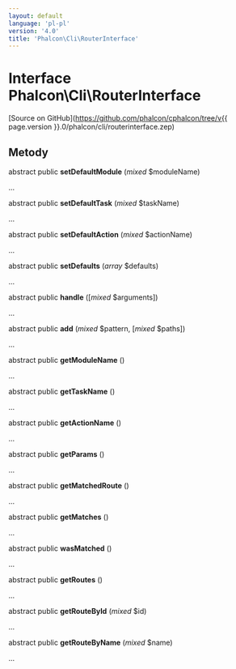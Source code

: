 ```yaml
---
layout: default
language: 'pl-pl'
version: '4.0'
title: 'Phalcon\Cli\RouterInterface'
---
```


# Interface **Phalcon\Cli\RouterInterface**

[Source on GitHub](https://github.com/phalcon/cphalcon/tree/v{{ page.version }}.0/phalcon/cli/routerinterface.zep)

## Metody

abstract public **setDefaultModule** (*mixed* $moduleName)

...

abstract public **setDefaultTask** (*mixed* $taskName)

...

abstract public **setDefaultAction** (*mixed* $actionName)

...

abstract public **setDefaults** (*array* $defaults)

...

abstract public **handle** ([*mixed* $arguments])

...

abstract public **add** (*mixed* $pattern, [*mixed* $paths])

...

abstract public **getModuleName** ()

...

abstract public **getTaskName** ()

...

abstract public **getActionName** ()

...

abstract public **getParams** ()

...

abstract public **getMatchedRoute** ()

...

abstract public **getMatches** ()

...

abstract public **wasMatched** ()

...

abstract public **getRoutes** ()

...

abstract public **getRouteById** (*mixed* $id)

...

abstract public **getRouteByName** (*mixed* $name)

...